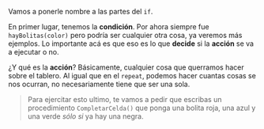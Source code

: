 Vamos a ponerle nombre a las partes del `if`.

En primer lugar, tenemos la **condición**. Por ahora siempre fue `hayBolitas(color)` pero podría ser cualquier otra cosa, ya veremos más ejemplos. Lo importante acá es que eso es lo que **decide** si la **acción** se va a ejecutar o no.

¿Y qué es la **acción**? Básicamente, cualquier cosa que querramos hacer sobre el tablero. Al igual que en el `repeat`, podemos hacer cuantas cosas se nos ocurran, no necesariamente tiene que ser una sola.

> Para ejercitar esto ultimo, te vamos a pedir que escribas un procedimiento `CompletarCelda()` que ponga una bolita roja, una azul y una verde _sólo si_ ya hay una negra.